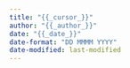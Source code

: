 ```yaml
---
title: "{{_cursor_}}"
author: "{{_author_}}"
date: "{{_date_}}"
date-format: "DD MMMM YYYY"
date-modified: last-modified
---
```


